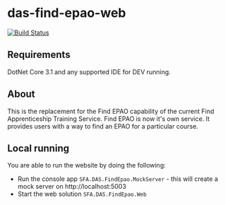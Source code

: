 # das-find-epao-web


[![Build Status](https://sfa-gov-uk.visualstudio.com/Digital%20Apprenticeship%20Service/_apis/build/status/SkillsFundingAgency.das-find-epao-web?branchName=master)](https://sfa-gov-uk.visualstudio.com/Digital%20Apprenticeship%20Service/_build/latest?definitionId=2181&branchName=master)

## Requirements

DotNet Core 3.1 and any supported IDE for DEV running.

## About

This is the replacement for the Find EPAO capability of the current Find Apprenticeship Training Service. Find EPAO is now it's own service. It provides users with a way to find an EPAO for a particular course.

## Local running

You are able to run the website by doing the following:
* Run the console app ```SFA.DAS.FindEpao.MockServer``` - this will create a mock server on http://localhost:5003
* Start the web solution ```SFA.DAS.FindEpao.Web```